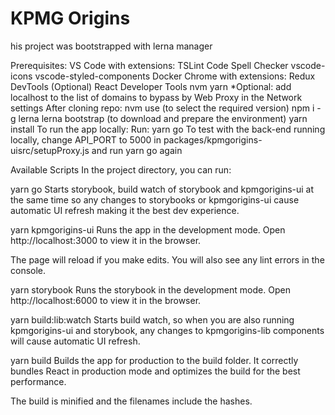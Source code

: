 # KPMG Origins
his project was bootstrapped with lerna manager

Prerequisites:
VS Code with extensions:
TSLint
Code Spell Checker
vscode-icons
vscode-styled-components
Docker
Chrome with extensions:
Redux DevTools
(Optional) React Developer Tools
nvm
yarn
*Optional:
add localhost to the list of domains to bypass by Web Proxy in the Network settings
After cloning repo:
nvm use (to select the required version)
npm i -g lerna
lerna bootstrap (to download and prepare the environment)
yarn install
To run the app locally:
Run: yarn go
To test with the back-end running locally, change API_PORT to 5000 in packages/kpmgorigins-uisrc/setupProxy.js and run yarn go again

Available Scripts
In the project directory, you can run:

yarn go
Starts storybook, build watch of storybook and kpmgorigins-ui at the same time so any changes to storybooks or kpmgorigins-ui cause automatic UI refresh making it the best dev experience.

yarn kpmgorigins-ui
Runs the app in the development mode.
Open http://localhost:3000  to view it in the browser.

The page will reload if you make edits.
You will also see any lint errors in the console.

yarn storybook
Runs the storybook in the development mode.
Open http://localhost:6000  to view it in the browser.

yarn build:lib:watch
Starts build watch, so when you are also running kpmgorigins-ui and storybook, any changes to kpmgorigins-lib components will cause automatic UI refresh.

yarn build
Builds the app for production to the build folder.
It correctly bundles React in production mode and optimizes the build for the best performance.

The build is minified and the filenames include the hashes.
